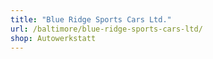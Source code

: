 ```yaml
---
title: "Blue Ridge Sports Cars Ltd."
url: /baltimore/blue-ridge-sports-cars-ltd/
shop: Autowerkstatt
---
```

